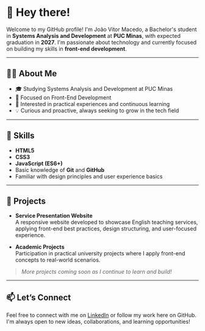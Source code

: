 # 👋 Hey there!

Welcome to my GitHub profile! I'm João Vitor Macedo, a Bachelor's student in **Systems Analysis and Development** at **PUC Minas**, with expected graduation in **2027**. I'm passionate about technology and currently focused on building my skills in **front-end development**.

---

## 👨‍💻 About Me

- 🎓 Studying Systems Analysis and Development at PUC Minas  
- 🎯 Focused on Front-End Development  
- 🚀 Interested in practical experiences and continuous learning  
- 💡 Curious and proactive, always seeking to grow in the tech field  

---

## 🧠 Skills

- **HTML5**  
- **CSS3**  
- **JavaScript (ES6+)**  
- Basic knowledge of **Git** and **GitHub**  
- Familiar with design principles and user experience basics  

---

## 💼 Projects

- **Service Presentation Website**  
  A responsive website developed to showcase English teaching services, applying front-end best practices, design structuring, and user-focused experience.

- **Academic Projects**  
  Participation in practical university projects where I apply front-end concepts to real-world scenarios.

> *More projects coming soon as I continue to learn and build!*

---

## 📫 Let’s Connect

Feel free to connect with me on [LinkedIn](www.linkedin.com/in/joão-vitor-macedo-a3ba71363) or follow my work here on GitHub.  
I'm always open to new ideas, collaborations, and learning opportunities!

